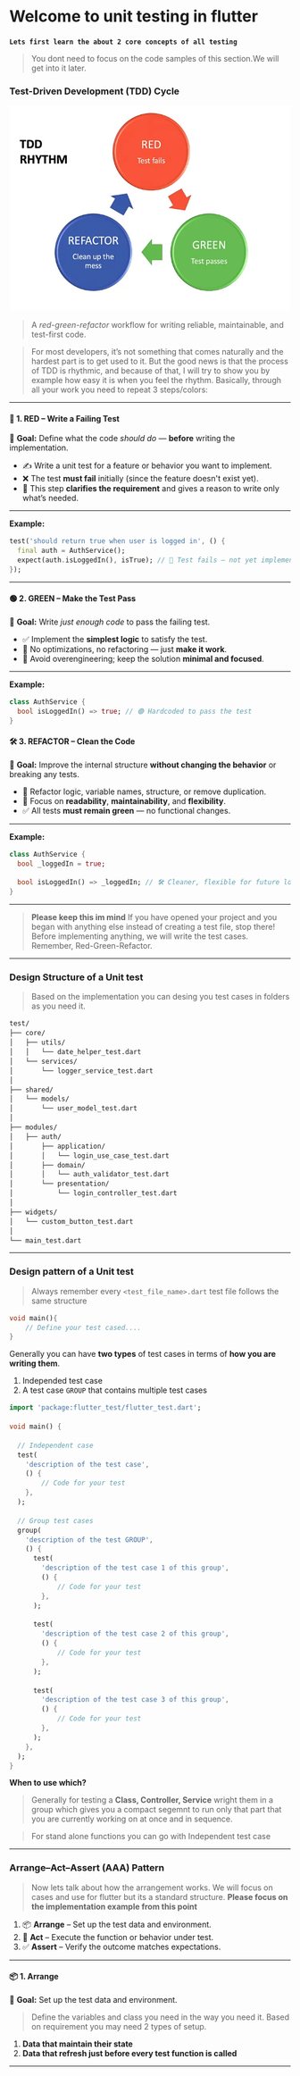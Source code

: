 # Welcome to unit testing in flutter  

**`Lets first learn the about 2 core concepts of all testing`**

> You dont need to focus on the code samples of this section.We will get into it later.

### Test-Driven Development (TDD) Cycle

![red-green-refactor-cycle](assets/1_kdK8wQljp6MtEKAur6Wjrw.webp)

> A *red-green-refactor* workflow for writing reliable, maintainable, and test-first code.

>For most developers, it’s not something that comes naturally and the hardest part is to get used to it. But the good news is that the process of TDD is rhythmic, and because of that, I will try to show you by example how easy it is when you feel the rhythm. Basically, through all your work you need to repeat 3 steps/colors:

---

#### 🔴 1. RED – Write a Failing Test

📌 **Goal:** Define what the code *should do* — **before** writing the implementation.

- ✍️ Write a unit test for a feature or behavior you want to implement.
- ❌ The test **must fail** initially (since the feature doesn't exist yet).
- 🧠 This step **clarifies the requirement** and gives a reason to write only what’s needed.
---
**Example:**

```dart
test('should return true when user is logged in', () {
  final auth = AuthService();
  expect(auth.isLoggedIn(), isTrue); // 🔴 Test fails — not yet implemented
});
```
---

#### 🟢 2. GREEN – Make the Test Pass

📌 **Goal:** Write *just enough code* to pass the failing test.

- ✅ Implement the **simplest logic** to satisfy the test.
- 🧩 No optimizations, no refactoring — just **make it work**.
- 🔐 Avoid overengineering; keep the solution **minimal and focused**.

---

**Example:**

```dart
class AuthService {
  bool isLoggedIn() => true; // 🟢 Hardcoded to pass the test
}
```

#### 🛠️ 3. REFACTOR – Clean the Code

📌 **Goal:** Improve the internal structure **without changing the behavior** or breaking any tests.

- 🔄 Refactor logic, variable names, structure, or remove duplication.
- 🧼 Focus on **readability**, **maintainability**, and **flexibility**.
- ✅ All tests **must remain green** — no functional changes.

---

**Example:**

```dart
class AuthService {
  bool _loggedIn = true;

  bool isLoggedIn() => _loggedIn; // 🛠️ Cleaner, flexible for future logic
}
```
---
> **Please keep this im mind**
> If you have opened your project and you began with anything else instead of creating a test file, stop there! 
Before implementing anything, we will write the test cases. Remember, Red-Green-Refactor.

---

### Design Structure of a Unit test

> Based on the implementation you can desing you test cases in folders as you need it.

```bash
test/
├── core/
│   ├── utils/
│   │   └── date_helper_test.dart
│   └── services/
│       └── logger_service_test.dart
│
├── shared/
│   └── models/
│       └── user_model_test.dart
│
├── modules/
│   ├── auth/
│       ├── application/
│       │   └── login_use_case_test.dart
│       ├── domain/
│       │   └── auth_validator_test.dart
│       └── presentation/
│           └── login_controller_test.dart
│
├── widgets/
│   └── custom_button_test.dart
│
└── main_test.dart

```

---

### Design pattern of a Unit test

> Always remember every `<test_file_name>.dart` test file follows the same structure

```dart
void main(){
    // Define your test cased....
}
```

Generally you can have **two types** of test cases in terms of **how you are writing them**.
1. Independed test case
2. A test case `GROUP` that contains multiple test cases

```dart
import 'package:flutter_test/flutter_test.dart';

void main() {

  // Independent case
  test(
    'description of the test case',
    () {
        // Code for your test
    },
  );

  // Group test cases
  group(
    'description of the test GROUP',
    () {
      test(
        'description of the test case 1 of this group',
        () {
            // Code for your test
        },
      );

      test(
        'description of the test case 2 of this group',
        () {
            // Code for your test
        },
      );

      test(
        'description of the test case 3 of this group',
        () {
            // Code for your test
        },
      );
    },
  );
}

```

**When to use which?**
> Generally for testing a **Class, Controller, Service** wright them in a group which gives you a compact segemnt to run only that part that you are currently working on at once and in sequence. 

> For stand alone functions you can go with Independent test case

---


### Arrange–Act–Assert (AAA) Pattern
> Now lets talk about how the arrangement works. We will focus on cases and use for flutter but its a standard structure. **Please focus on the implementation example from this point**



1. 📦 **Arrange** – Set up the test data and environment.
2. 🚀 **Act** – Execute the function or behavior under test.
3. ✅ **Assert** – Verify the outcome matches expectations.

---
#### 📦 1. Arrange

📌 **Goal:** Set up the test data and environment.

> Define the variables and class you need in the way you need it. Based on requirement you may need 2 types of setup.

1. **Data that maintain their state**
2. **Data that refresh just before every test function is called**
---


